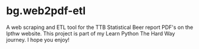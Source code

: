 # bg.web2pdf-etl
A web scraping and ETL tool for the TTB Statistical Beer report PDF's on the lpthw website. This project is part of my Learn Python The Hard Way journey. I hope you enjoy!
